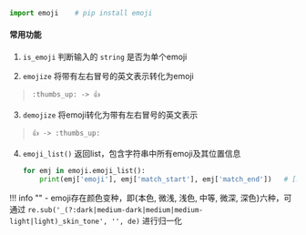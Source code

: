 ```python
import emoji    # pip install emoji
```

#### 常用功能

1. `is_emoji`
判断输入的 `string` 是否为单个emoji

2. `emojize`
将带有左右冒号的英文表示转化为emoji
> `:thumbs_up: -> 👍`
3. `demojize`
将emoji转化为带有左右冒号的英文表示
> `👍 -> :thumbs_up:`
4. `emoji_list()` 返回list，包含字符串中所有emoji及其位置信息
   ```python
   for emj in emoji.emoji_list():
       print(emj['emoji'], emj['match_start'], emj['match_end'])   # [match_start, match_end)
   ```

!!! info ""
    - emoji存在颜色变种，即{本色, 微浅, 浅色, 中等, 微深, 深色}六种，可通过 `re.sub('_(?:dark|medium-dark|medium|medium-light|light)_skin_tone', '', de)` 进行归一化